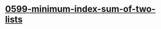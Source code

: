 # [0599-minimum-index-sum-of-two-lists](https://leetcode.com/problems/minimum-index-sum-of-two-lists)